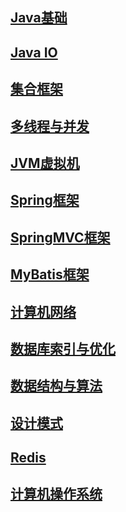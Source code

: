## [Java基础](https://github.com/979531840/JavaAutumnRecruitmentInterview/blob/master/%E7%9B%AE%E5%BD%95/Java基础.md)

## [Java IO](https://github.com/979531840/JavaAutumnRecruitmentInterview/blob/master/%E7%9B%AE%E5%BD%95/Java%20IO.md)

## [集合框架](https://github.com/979531840/JavaAutumnRecruitmentInterview/blob/master/%E7%9B%AE%E5%BD%95/%E9%9B%86%E5%90%88%E6%A1%86%E6%9E%B6.md)

## [多线程与并发](https://github.com/979531840/JavaAutumnRecruitmentInterview/blob/master/%E7%9B%AE%E5%BD%95/%E5%A4%9A%E7%BA%BF%E7%A8%8B%E4%B8%8E%E5%B9%B6%E5%8F%91.md)

## [JVM虚拟机](https://github.com/979531840/JavaAutumnRecruitmentInterview/blob/master/%E7%9B%AE%E5%BD%95/JVM.md)

## [Spring框架](https://github.com/979531840/JavaAutumnRecruitmentInterview/blob/master/%E7%9B%AE%E5%BD%95/Spring.md)
 
## [SpringMVC框架](https://github.com/979531840/JavaAutumnRecruitmentInterview/blob/master/%E7%9B%AE%E5%BD%95/SpringMVC.md)

## [MyBatis框架](https://github.com/979531840/JavaAutumnRecruitmentInterview/blob/master/%E7%9B%AE%E5%BD%95/MyBatis.md)

## [计算机网络](https://github.com/979531840/JavaAutumnRecruitmentInterview/blob/master/%E7%9B%AE%E5%BD%95/%E8%AE%A1%E7%AE%97%E6%9C%BA%E7%BD%91%E7%BB%9C.md)

## [数据库索引与优化](https://github.com/979531840/JavaAutumnRecruitmentInterview/blob/master/%E7%9B%AE%E5%BD%95/%E6%95%B0%E6%8D%AE%E5%BA%93%E7%B4%A2%E5%BC%95%E5%8F%8A%E4%BC%98%E5%8C%96.md)

## [数据结构与算法](https://github.com/979531840/JavaAutumnRecruitmentInterview/blob/master/%E7%9B%AE%E5%BD%95/%E6%95%B0%E6%8D%AE%E7%BB%93%E6%9E%84%E4%B8%8E%E7%AE%97%E6%B3%95.md)

## [设计模式](https://github.com/979531840/JavaAutumnRecruitmentInterview/blob/master/%E7%9B%AE%E5%BD%95/%E8%AE%BE%E8%AE%A1%E6%A8%A1%E5%BC%8F.md)

## [Redis](https://github.com/979531840/JavaAutumnRecruitmentInterview/blob/master/%E7%9B%AE%E5%BD%95/Redis.md)

## [计算机操作系统](https://github.com/979531840/JavaAutumnRecruitmentInterview/blob/master/%E7%9B%AE%E5%BD%95/%E8%AE%A1%E7%AE%97%E6%9C%BA%E6%93%8D%E4%BD%9C%E7%B3%BB%E7%BB%9F.md)
